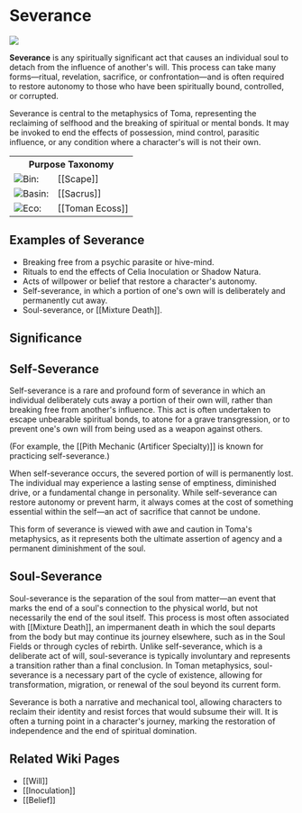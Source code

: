 <!-- wiki-header-section:start -->
# Severance

<img src="wiki_images/Severance.png"><i></i></img>

**Severance** is any spiritually significant act that causes an individual soul to detach from the influence of another's will. This process can take many forms—ritual, revelation, sacrifice, or confrontation—and is often required to restore autonomy to those who have been spiritually bound, controlled, or corrupted.

Severance is central to the metaphysics of Toma, representing the reclaiming of selfhood and the breaking of spiritual or mental bonds. It may be invoked to end the effects of possession, mind control, parasitic influence, or any condition where a character's will is not their own.

<!-- wiki-header-section:end -->

<!-- taxonomy-table-section:start -->
<div class="taxonomy-table">
  <table>
    <tr>
      <th colspan="3">Purpose Taxonomy</th>
    </tr>
    <tr>
      <td class="taxon-label"><img src="../svg/bin.svg" class="taxon-icon">Bin:</td>
      <td class="taxon-content" colspan="2">[[Scape]]</td>
    </tr>
    <tr>
      <td class="taxon-label"><img src="../svg/basin.svg" class="taxon-icon">Basin:</td>
      <td class="taxon-content" colspan="2">[[Sacrus]]</td>
    </tr>
    <tr>
      <td class="taxon-label"><img src="../svg/eco.svg" class="taxon-icon">Eco:</td>
      <td class="taxon-content" colspan="2">[[Toman Ecoss]]</td>
    </tr>
  </table>
</div>
<!-- taxonomy-table-section:end -->



## Examples of Severance

- Breaking free from a psychic parasite or hive-mind.
- Rituals to end the effects of Celia Inoculation or Shadow Natura.
- Acts of willpower or belief that restore a character's autonomy.
- Self-severance, in which a portion of one's own will is deliberately and permanently cut away.
- Soul-severance, or [[Mixture Death]].

## Significance


## Self-Severance


Self-severance is a rare and profound form of severance in which an individual deliberately cuts away a portion of their own will, rather than breaking free from another's influence. This act is often undertaken to escape unbearable spiritual bonds, to atone for a grave transgression, or to prevent one's own will from being used as a weapon against others.

(For example, the [[Pith Mechanic (Artificer Specialty)]] is known for practicing self-severance.)

When self-severance occurs, the severed portion of will is permanently lost. The individual may experience a lasting sense of emptiness, diminished drive, or a fundamental change in personality. While self-severance can restore autonomy or prevent harm, it always comes at the cost of something essential within the self—an act of sacrifice that cannot be undone.

This form of severance is viewed with awe and caution in Toma's metaphysics, as it represents both the ultimate assertion of agency and a permanent diminishment of the soul.

## Soul-Severance

Soul-severance is the separation of the soul from matter—an event that marks the end of a soul's connection to the physical world, but not necessarily the end of the soul itself. This process is most often associated with [[Mixture Death]], an impermanent death in which the soul departs from the body but may continue its journey elsewhere, such as in the Soul Fields or through cycles of rebirth. Unlike self-severance, which is a deliberate act of will, soul-severance is typically involuntary and represents a transition rather than a final conclusion. In Toman metaphysics, soul-severance is a necessary part of the cycle of existence, allowing for transformation, migration, or renewal of the soul beyond its current form.

Severance is both a narrative and mechanical tool, allowing characters to reclaim their identity and resist forces that would subsume their will. It is often a turning point in a character's journey, marking the restoration of independence and the end of spiritual domination.

## Related Wiki Pages

- [[Will]]
- [[Inoculation]]
- [[Belief]]
